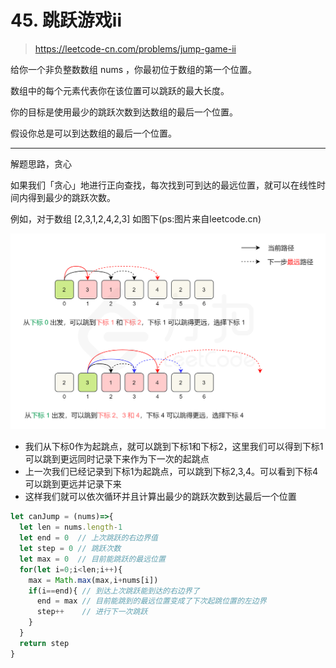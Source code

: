 
# 45. 跳跃游戏ii

> https://leetcode-cn.com/problems/jump-game-ii

给你一个非负整数数组 nums ，你最初位于数组的第一个位置。

数组中的每个元素代表你在该位置可以跳跃的最大长度。

你的目标是使用最少的跳跃次数到达数组的最后一个位置。

假设你总是可以到达数组的最后一个位置。



----
解题思路，贪心

如果我们「贪心」地进行正向查找，每次找到可到达的最远位置，就可以在线性时间内得到最少的跳跃次数。

例如，对于数组 [2,3,1,2,4,2,3] 如图下(ps:图片来自leetcode.cn)

![assets-cdn.github.com](../images/45_fig1.png)

- 我们从下标0作为起跳点，就可以跳到下标1和下标2，这里我们可以得到下标1可以跳到更远同时记录下来作为下一次的起跳点
- 上一次我们已经记录到下标1为起跳点，可以跳到下标2,3,4。可以看到下标4可以跳到更远并记录下来
- 这样我们就可以依次循环并且计算出最少的跳跃次数到达最后一个位置

```js
let canJump = (nums)=>{
  let len = nums.length-1
  let end = 0  // 上次跳跃的右边界值
  let step = 0 // 跳跃次数
  let max = 0  // 目前能跳跃的最远位置
  for(let i=0;i<len;i++){
    max = Math.max(max,i+nums[i])
    if(i==end){ // 到达上次跳跃能到达的右边界了
      end = max // 目前能跳到的最远位置变成了下次起跳位置的左边界
      step++    // 进行下一次跳跃
    }
  }
  return step
}

```

